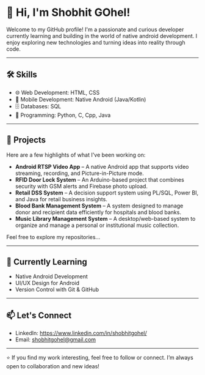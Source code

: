 # 👋 Hi, I'm Shobhit GOhel!

Welcome to my GitHub profile! I'm a passionate and curious developer currently learning and building in the world of native android development. I enjoy exploring new technologies and turning ideas into reality through code.

---

## 🛠️ Skills

- 🌐 Web Development: HTML, CSS
- 📱 Mobile Development: Native Android (Java/Kotlin)
- 🗄️ Databases: SQL
- 🐍 Programming: Python, C, Cpp, Java

---

## 📌 Projects

Here are a few highlights of what I've been working on:

- **Android RTSP Video App** – A native Android app that supports video streaming, recording, and Picture-in-Picture mode.
- **RFID Door Lock System** – An Arduino-based project that combines security with GSM alerts and Firebase photo upload.
- **Retail DSS System** – A decision support system using PL/SQL, Power BI, and Java for retail business insights.
- **Blood Bank Management System** – A system designed to manage donor and recipient data efficiently for hospitals and blood banks.
- **Music Library Management System** – A desktop/web-based system to organize and manage a personal or institutional music collection.


Feel free to explore my repositories...

---

## 🌱 Currently Learning

- Native Android Development
- UI/UX Design for Android  
- Version Control with Git & GitHub  

---

## 📫 Let's Connect

- LinkedIn: https://www.linkedin.com/in/shobhitgohel/
- Email: shobhitgohel@gmail.com

---

⭐ If you find my work interesting, feel free to follow or connect. I’m always open to collaboration and new ideas!

